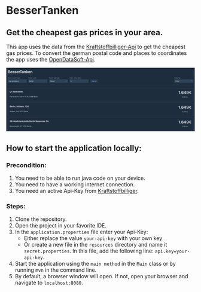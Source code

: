 # BesserTanken

## Get the cheapest gas prices in your area.

This app uses the data from the [Kraftstoffbilliger-Api](https://kraftstoffbilliger.de/mts-k_api) to get the cheapest 
gas prices. To convert the german postal code and places to coordinates the app uses the 
[OpenDataSoft-Api](https://public.opendatasoft.com/explore/dataset/georef-germany-postleitzahl/table/).

![image](src/main/resources/images/preview.png)

## How to start the application locally:

### Precondition:
1. You need to be able to run java code on your device.
2. You need to have a working internet connection.
3. You need an active Api-Key from [Kraftstoffbilliger](https://kraftstoffbilliger.de/mts-k_api).

### Steps:
1. Clone the repository.
2. Open the project in your favorite IDE.
3. In the `application.properties` file enter your Api-Key:
   - Either replace the value `your-api-key` with your own key
   - Or create a new file in the `resources` directory and name it `secret.properties`. In this file, 
   add the following line: `api.key=your-api-key`.
4. Start the application using the `main method` in the `Main` class or by running ```mvn``` in the command line.
5. By default, a browser window will open. If not, open your browser and navigate to `localhost:8080`.
